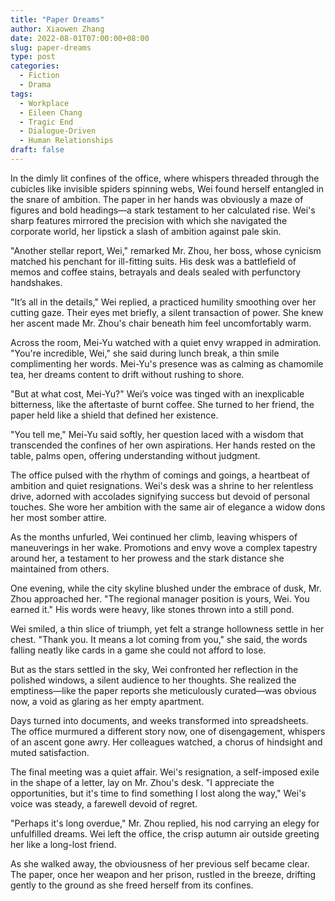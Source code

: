 ```yaml
---
title: "Paper Dreams"
author: Xiaowen Zhang
date: 2022-08-01T07:00:00+08:00
slug: paper-dreams
type: post
categories:
  - Fiction
  - Drama
tags:
  - Workplace
  - Eileen Chang
  - Tragic End
  - Dialogue-Driven
  - Human Relationships
draft: false
---
```


In the dimly lit confines of the office, where whispers threaded through the cubicles like invisible spiders spinning webs, Wei found herself entangled in the snare of ambition. The paper in her hands was obviously a maze of figures and bold headings—a stark testament to her calculated rise. Wei's sharp features mirrored the precision with which she navigated the corporate world, her lipstick a slash of ambition against pale skin.

"Another stellar report, Wei," remarked Mr. Zhou, her boss, whose cynicism matched his penchant for ill-fitting suits. His desk was a battlefield of memos and coffee stains, betrayals and deals sealed with perfunctory handshakes.

"It’s all in the details," Wei replied, a practiced humility smoothing over her cutting gaze. Their eyes met briefly, a silent transaction of power. She knew her ascent made Mr. Zhou's chair beneath him feel uncomfortably warm.

Across the room, Mei-Yu watched with a quiet envy wrapped in admiration. "You're incredible, Wei," she said during lunch break, a thin smile complimenting her words. Mei-Yu's presence was as calming as chamomile tea, her dreams content to drift without rushing to shore.

"But at what cost, Mei-Yu?" Wei’s voice was tinged with an inexplicable bitterness, like the aftertaste of burnt coffee. She turned to her friend, the paper held like a shield that defined her existence.

"You tell me," Mei-Yu said softly, her question laced with a wisdom that transcended the confines of her own aspirations. Her hands rested on the table, palms open, offering understanding without judgment.

The office pulsed with the rhythm of comings and goings, a heartbeat of ambition and quiet resignations. Wei's desk was a shrine to her relentless drive, adorned with accolades signifying success but devoid of personal touches. She wore her ambition with the same air of elegance a widow dons her most somber attire.

As the months unfurled, Wei continued her climb, leaving whispers of maneuverings in her wake. Promotions and envy wove a complex tapestry around her, a testament to her prowess and the stark distance she maintained from others.

One evening, while the city skyline blushed under the embrace of dusk, Mr. Zhou approached her. "The regional manager position is yours, Wei. You earned it." His words were heavy, like stones thrown into a still pond.

Wei smiled, a thin slice of triumph, yet felt a strange hollowness settle in her chest. "Thank you. It means a lot coming from you," she said, the words falling neatly like cards in a game she could not afford to lose.

But as the stars settled in the sky, Wei confronted her reflection in the polished windows, a silent audience to her thoughts. She realized the emptiness—like the paper reports she meticulously curated—was obvious now, a void as glaring as her empty apartment.

Days turned into documents, and weeks transformed into spreadsheets. The office murmured a different story now, one of disengagement, whispers of an ascent gone awry. Her colleagues watched, a chorus of hindsight and muted satisfaction.

The final meeting was a quiet affair. Wei's resignation, a self-imposed exile in the shape of a letter, lay on Mr. Zhou's desk. "I appreciate the opportunities, but it's time to find something I lost along the way," Wei's voice was steady, a farewell devoid of regret.

"Perhaps it's long overdue," Mr. Zhou replied, his nod carrying an elegy for unfulfilled dreams. Wei left the office, the crisp autumn air outside greeting her like a long-lost friend.

As she walked away, the obviousness of her previous self became clear. The paper, once her weapon and her prison, rustled in the breeze, drifting gently to the ground as she freed herself from its confines.